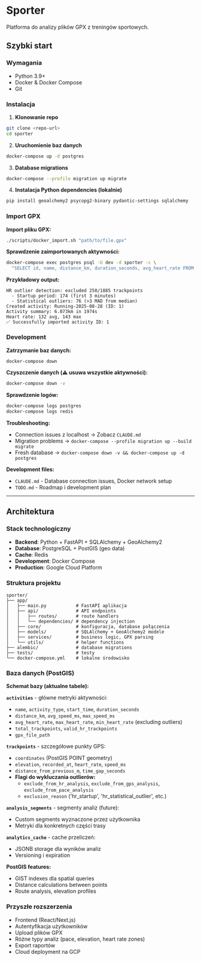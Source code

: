 # Sporter

Platforma do analizy plików GPX z treningów sportowych.

## Szybki start

### Wymagania
- Python 3.9+
- Docker & Docker Compose
- Git

### Instalacja

1. **Klonowanie repo**
```bash
git clone <repo-url>
cd sporter
```

2. **Uruchomienie baz danych**
```bash
docker-compose up -d postgres
```

3. **Database migrations**
```bash
docker-compose --profile migration up migrate
```

4. **Instalacja Python dependencies (lokalnie)**
```bash
pip install geoalchemy2 psycopg2-binary pydantic-settings sqlalchemy
```

### Import GPX

**Import pliku GPX:**
```bash
./scripts/docker_import.sh "path/to/file.gpx"
```

**Sprawdzenie zaimportowanych aktywności:**
```bash
docker-compose exec postgres psql -U dev -d sporter -c \
  "SELECT id, name, distance_km, duration_seconds, avg_heart_rate FROM activities;"
```

**Przykładowy output:**
```
HR outlier detection: excluded 250/1885 trackpoints
  - Startup period: 174 (first 3 minutes)
  - Statistical outliers: 76 (>3 MAD from median)
Created activity: Running-2025-08-28 (ID: 1)
Activity summary: 6.073km in 1974s
Heart rate: 132 avg, 143 max
✅ Successfully imported activity ID: 1
```

### Development

**Zatrzymanie baz danych:**
```bash
docker-compose down
```

**Czyszczenie danych (⚠️ usuwa wszystkie aktywności):**
```bash
docker-compose down -v
```

**Sprawdzenie logów:**
```bash
docker-compose logs postgres
docker-compose logs redis
```

**Troubleshooting:**
- Connection issues z localhost → Zobacz `CLAUDE.md` 
- Migration problems → `docker-compose --profile migration up --build migrate`
- Fresh database → `docker-compose down -v && docker-compose up -d postgres`

**Development files:**
- `CLAUDE.md` - Database connection issues, Docker network setup
- `TODO.md` - Roadmap i development plan

---

## Architektura

### Stack technologiczny
- **Backend**: Python + FastAPI + SQLAlchemy + GeoAlchemy2
- **Database**: PostgreSQL + PostGIS (geo data)
- **Cache**: Redis  
- **Development**: Docker Compose
- **Production**: Google Cloud Platform

### Struktura projektu
```
sporter/
├── app/
│   ├── main.py           # FastAPI aplikacja
│   ├── api/              # API endpoints
│   │   ├── routes/       # route handlers
│   │   └── dependencies/ # dependency injection
│   ├── core/             # konfiguracja, database połączenia
│   ├── models/           # SQLAlchemy + GeoAlchemy2 modele
│   ├── services/         # business logic, GPX parsing
│   └── utils/            # helper functions
├── alembic/              # database migrations
├── tests/                # testy
└── docker-compose.yml    # lokalne środowisko
```

### Baza danych (PostGIS)

**Schemat bazy (aktualne tabele):**

**`activities`** - główne metryki aktywności:
- `name`, `activity_type`, `start_time`, `duration_seconds`
- `distance_km`, `avg_speed_ms`, `max_speed_ms`
- `avg_heart_rate`, `max_heart_rate`, `min_heart_rate` (excluding outliers)
- `total_trackpoints`, `valid_hr_trackpoints`
- `gpx_file_path`

**`trackpoints`** - szczegółowe punkty GPS:
- `coordinates` (PostGIS POINT geometry)
- `elevation`, `recorded_at`, `heart_rate`, `speed_ms`
- `distance_from_previous_m`, `time_gap_seconds`
- **Flagi do wykluczania outlierów:**
  - `exclude_from_hr_analysis`, `exclude_from_gps_analysis`, `exclude_from_pace_analysis`
  - `exclusion_reason` ('hr_startup', 'hr_statistical_outlier', etc.)

**`analysis_segments`** - segmenty analiz (future):
- Custom segments wyznaczone przez użytkownika
- Metryki dla konkretnych części trasy

**`analytics_cache`** - cache przeliczeń:
- JSONB storage dla wyników analiz
- Versioning i expiration

**PostGIS features:**
- GIST indexes dla spatial queries
- Distance calculations between points
- Route analysis, elevation profiles

### Przyszłe rozszerzenia
- Frontend (React/Next.js)
- Autentyfikacja użytkowników
- Upload plików GPX
- Różne typy analiz (pace, elevation, heart rate zones)
- Export raportów
- Cloud deployment na GCP